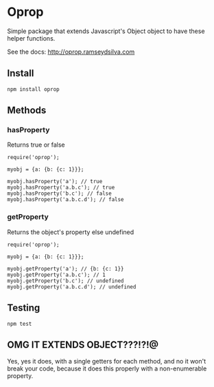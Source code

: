Oprop
=====

Simple package that extends Javascript's Object object to have these helper
functions. 

See the docs: http://oprop.ramseydsilva.com

Install
-------

`npm install oprop`

Methods
-------

### hasProperty

Returns true or false
```
require('oprop');

myobj = {a: {b: {c: 1}}};

myobj.hasProperty('a'); // true
myobj.hasProperty('a.b.c'); // true
myobj.hasProperty('b.c'); // false
myobj.hasProperty('a.b.c.d'); // false
```

### getProperty 

Returns the object's property else undefined
```
require('oprop');

myobj = {a: {b: {c: 1}}};

myobj.getProperty('a'); // {b: {c: 1}}
myobj.getProperty('a.b.c'); // 1
myobj.getProperty('b.c'); // undefined
myobj.getProperty('a.b.c.d'); // undefined
```

Testing
-------

`npm test`


OMG IT EXTENDS OBJECT???!?!@
----------------------------
Yes, yes it does, with a single getters for each method, and no it won't break your code, because it does this properly with a non-enumerable property.

